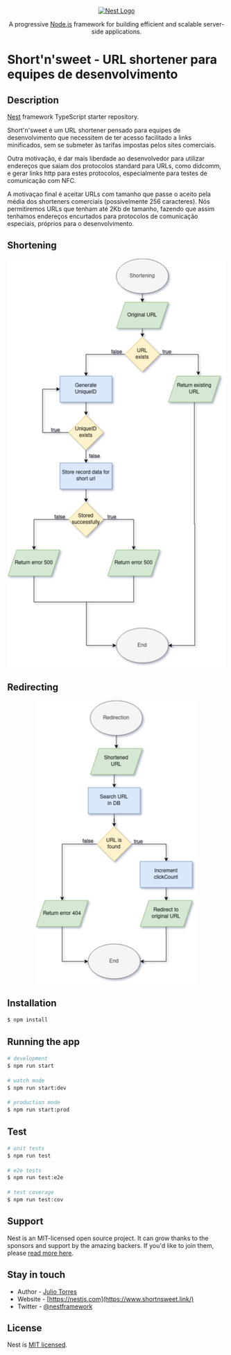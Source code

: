 <p align="center">
  <a href="http://nestjs.com/" target="blank"><img src="https://nestjs.com/img/logo-small.svg" width="200" alt="Nest Logo" /></a>
</p>

[circleci-image]: https://img.shields.io/circleci/build/github/nestjs/nest/master?token=abc123def456
[circleci-url]: https://circleci.com/gh/nestjs/nest

  <p align="center">A progressive <a href="http://nodejs.org" target="_blank">Node.js</a> framework for building efficient and scalable server-side applications.</p>

# Short'n'sweet - URL shortener para equipes de desenvolvimento

## Description

[Nest](https://github.com/nestjs/nest) framework TypeScript starter repository.

Short'n'sweet é um URL shortener pensado para equipes de desenvolvimento que necessitem de ter acesso facilitado a links minificados, sem se submeter às tarifas impostas pelos sites comerciais. 

Outra motivação, é dar mais liberdade ao desenvolvedor para utilizar endereços que saiam dos protocolos standard para URLs, como didcomm, e gerar links http para estes protocolos, especialmente para testes de comunicação com NFC. 

A motivaçao final é aceitar URLs com tamanho que passe o aceito pela média dos shorteners comerciais (possivelmente 256 caracteres). Nós permitiremos URLs que tenham até 2Kb de tamanho, fazendo que assim tenhamos endereços encurtados para protocolos de comunicação especiais, próprios para o desenvolvimento. 

## Shortening
<div align="center">
  <img src="assets/images/shortening.png" />
</div>

## Redirecting
<div align="center">
  <img src="assets/images/redirection.png" />
</div>

## Installation

```bash
$ npm install
```

## Running the app

```bash
# development
$ npm run start

# watch mode
$ npm run start:dev

# production mode
$ npm run start:prod
```

## Test

```bash
# unit tests
$ npm run test

# e2e tests
$ npm run test:e2e

# test coverage
$ npm run test:cov
```

## Support

Nest is an MIT-licensed open source project. It can grow thanks to the sponsors and support by the amazing backers. If you'd like to join them, please [read more here](https://docs.nestjs.com/support).

## Stay in touch

- Author - [Julio Torres](https://kryptogarten.ca)
- Website - [https://nestjs.com](https://www.shortnsweet.link/)
- Twitter - [@nestframework](https://twitter.com/nestframework)

## License

Nest is [MIT licensed](LICENSE).

